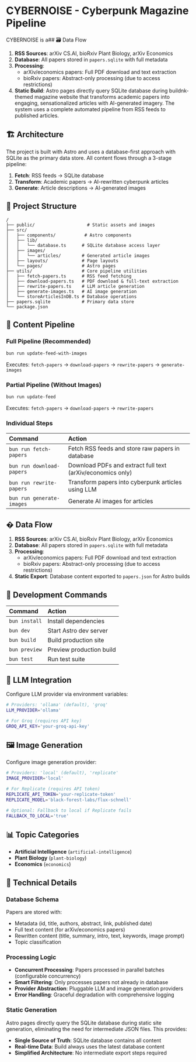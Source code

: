 # CYBERNOISE - Cyberpunk Magazine Pipeline

CYBERNOISE is a## 🗃️ Data Flow

1. **RSS Sources**: arXiv CS.AI, bioRxiv Plant Biology, arXiv Economics
2. **Database**: All papers stored in `papers.sqlite` with full metadata
3. **Processing**: 
   - arXiv/economics papers: Full PDF download and text extraction
   - bioRxiv papers: Abstract-only processing (due to access restrictions)
4. **Static Build**: Astro pages directly query SQLite database during buildnk-themed magazine website that transforms academic papers into engaging, sensationalized articles with AI-generated imagery. The system uses a complete automated pipeline from RSS feeds to published articles.

## 🏗️ Architecture

The project is built with Astro and uses a database-first approach with SQLite as the primary data store. All content flows through a 3-stage pipeline:

1. **Fetch**: RSS feeds → SQLite database
2. **Transform**: Academic papers → AI-rewritten cyberpunk articles  
3. **Generate**: Article descriptions → AI-generated images

## 🚀 Project Structure

```
/
├── public/                    # Static assets and images
├── src/
│   ├── components/           # Astro components
│   ├── lib/
│   │   └── database.ts      # SQLite database access layer
│   ├── images/
│   │   └── articles/        # Generated article images
│   ├── layouts/             # Page layouts
│   └── pages/               # Astro pages
├── utils/                   # Core pipeline utilities
│   ├── fetch-papers.ts      # RSS feed fetching
│   ├── download-papers.ts   # PDF download & full-text extraction
│   ├── rewrite-papers.ts    # LLM article generation
│   ├── generate-images.ts   # AI image generation
│   └── storeArticlesInDB.ts # Database operations
├── papers.sqlite            # Primary data store
└── package.json
```

## 🔄 Content Pipeline

### Full Pipeline (Recommended)
```bash
bun run update-feed-with-images
```
Executes: `fetch-papers` → `download-papers` → `rewrite-papers` → `generate-images`

### Partial Pipeline (Without Images)
```bash
bun run update-feed
```
Executes: `fetch-papers` → `download-papers` → `rewrite-papers`

### Individual Steps

| Command                   | Action                                                     |
| :------------------------ | :--------------------------------------------------------- |
| `bun run fetch-papers`    | Fetch RSS feeds and store raw papers in database           |
| `bun run download-papers` | Download PDFs and extract full text (arXiv/economics only) |
| `bun run rewrite-papers`  | Transform papers into cyberpunk articles using LLM         |
| `bun run generate-images` | Generate AI images for articles                            |

## �️ Data Flow

1. **RSS Sources**: arXiv CS.AI, bioRxiv Plant Biology, arXiv Economics
2. **Database**: All papers stored in `papers.sqlite` with full metadata
3. **Processing**: 
   - arXiv/economics papers: Full PDF download and text extraction
   - bioRxiv papers: Abstract-only processing (due to access restrictions)
4. **Static Export**: Database content exported to `papers.json` for Astro builds

## 🧞 Development Commands

| Command       | Action                   |
| :------------ | :----------------------- |
| `bun install` | Install dependencies     |
| `bun dev`     | Start Astro dev server   |
| `bun build`   | Build production site    |
| `bun preview` | Preview production build |
| `bun test`    | Run test suite           |

## 🤖 LLM Integration

Configure LLM provider via environment variables:

```sh
# Providers: 'ollama' (default), 'groq'
LLM_PROVIDER='ollama'

# For Groq (requires API key)
GROQ_API_KEY='your-groq-api-key'
```

## 🖼️ Image Generation

Configure image generation provider:

```sh
# Providers: 'local' (default), 'replicate'
IMAGE_PROVIDER='local'

# For Replicate (requires API token)
REPLICATE_API_TOKEN='your-replicate-token'
REPLICATE_MODEL='black-forest-labs/flux-schnell'

# Optional: Fallback to local if Replicate fails
FALLBACK_TO_LOCAL='true'
```

## 📊 Topic Categories

- **Artificial Intelligence** (`artificial-intelligence`)
- **Plant Biology** (`plant-biology`) 
- **Economics** (`economics`)

## 🔧 Technical Details

### Database Schema
Papers are stored with:
- Metadata (id, title, authors, abstract, link, published date)
- Full text content (for arXiv/economics papers)
- Rewritten content (title, summary, intro, text, keywords, image prompt)
- Topic classification

### Processing Logic
- **Concurrent Processing**: Papers processed in parallel batches (configurable concurrency)
- **Smart Filtering**: Only processes papers not already in database
- **Provider Abstraction**: Pluggable LLM and image generation providers
- **Error Handling**: Graceful degradation with comprehensive logging

### Static Generation
Astro pages directly query the SQLite database during static site generation, eliminating the need for intermediate JSON files. This provides:
- **Single Source of Truth**: SQLite database contains all content
- **Real-time Data**: Build always uses the latest database content
- **Simplified Architecture**: No intermediate export steps required
